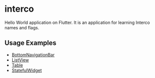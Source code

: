 # interco

Hello World application on Flutter. It is an application for learning Interco names and flags.

## Usage Examples

* [BottomNavigationBar](/lib/home.dart)
* [ListView](/lib/ui/reference/reference.dart)
* [Table](/lib/ui/quiz/quiz_button.dart)
* [StatefulWidget](/lib/ui/quiz/quiz_button.dart)
